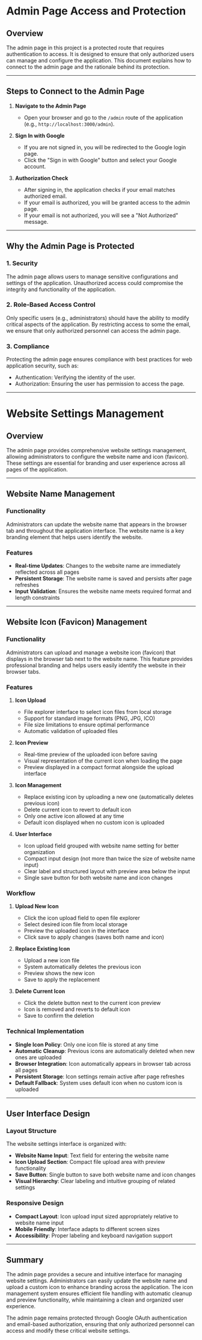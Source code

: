 # Admin Page Access and Protection

## Overview

The admin page in this project is a protected route that requires authentication to access. It is designed to ensure that only authorized users can manage and configure the application. This document explains how to connect to the admin page and the rationale behind its protection.

---

## Steps to Connect to the Admin Page

1. **Navigate to the Admin Page**
   - Open your browser and go to the `/admin` route of the application (e.g., `http://localhost:3000/admin`).

2. **Sign In with Google**
   - If you are not signed in, you will be redirected to the Google login page.
   - Click the "Sign in with Google" button and select your Google account.

3. **Authorization Check**
   - After signing in, the application checks if your email matches authorized email.
   - If your email is authorized, you will be granted access to the admin page.
   - If your email is not authorized, you will see a "Not Authorized" message.

---

## Why the Admin Page is Protected

### 1. **Security**

The admin page allows users to manage sensitive configurations and settings of the application. Unauthorized access could compromise the integrity and functionality of the application.

### 2. **Role-Based Access Control**

Only specific users (e.g., administrators) should have the ability to modify critical aspects of the application. By restricting access to some the email, we ensure that only authorized personnel can access the admin page.

### 3. **Compliance**

Protecting the admin page ensures compliance with best practices for web application security, such as:

- Authentication: Verifying the identity of the user.
- Authorization: Ensuring the user has permission to access the page.

---

# Website Settings Management

## Overview

The admin page provides comprehensive website settings management, allowing administrators to configure the website name and icon (favicon). These settings are essential for branding and user experience across all pages of the application.

---

## Website Name Management

### Functionality

Administrators can update the website name that appears in the browser tab and throughout the application interface. The website name is a key branding element that helps users identify the website.

### Features

- **Real-time Updates**: Changes to the website name are immediately reflected across all pages
- **Persistent Storage**: The website name is saved and persists after page refreshes
- **Input Validation**: Ensures the website name meets required format and length constraints

---

## Website Icon (Favicon) Management

### Functionality

Administrators can upload and manage a website icon (favicon) that displays in the browser tab next to the website name. This feature provides professional branding and helps users easily identify the website in their browser tabs.

### Features

1. **Icon Upload**
   - File explorer interface to select icon files from local storage
   - Support for standard image formats (PNG, JPG, ICO)
   - File size limitations to ensure optimal performance
   - Automatic validation of uploaded files

2. **Icon Preview**
   - Real-time preview of the uploaded icon before saving
   - Visual representation of the current icon when loading the page
   - Preview displayed in a compact format alongside the upload interface

3. **Icon Management**
   - Replace existing icon by uploading a new one (automatically deletes previous icon)
   - Delete current icon to revert to default icon
   - Only one active icon allowed at any time
   - Default icon displayed when no custom icon is uploaded

4. **User Interface**
   - Icon upload field grouped with website name setting for better organization
   - Compact input design (not more than twice the size of website name input)
   - Clear label and structured layout with preview area below the input
   - Single save button for both website name and icon changes

### Workflow

1. **Upload New Icon**
   - Click the icon upload field to open file explorer
   - Select desired icon file from local storage
   - Preview the uploaded icon in the interface
   - Click save to apply changes (saves both name and icon)

2. **Replace Existing Icon**
   - Upload a new icon file
   - System automatically deletes the previous icon
   - Preview shows the new icon
   - Save to apply the replacement

3. **Delete Current Icon**
   - Click the delete button next to the current icon preview
   - Icon is removed and reverts to default icon
   - Save to confirm the deletion

### Technical Implementation

- **Single Icon Policy**: Only one icon file is stored at any time
- **Automatic Cleanup**: Previous icons are automatically deleted when new ones are uploaded
- **Browser Integration**: Icon automatically appears in browser tab across all pages
- **Persistent Storage**: Icon settings remain active after page refreshes
- **Default Fallback**: System uses default icon when no custom icon is uploaded

---

## User Interface Design

### Layout Structure

The website settings interface is organized with:

- **Website Name Input**: Text field for entering the website name
- **Icon Upload Section**: Compact file upload area with preview functionality
- **Save Button**: Single button to save both website name and icon changes
- **Visual Hierarchy**: Clear labeling and intuitive grouping of related settings

### Responsive Design

- **Compact Layout**: Icon upload input sized appropriately relative to website name input
- **Mobile Friendly**: Interface adapts to different screen sizes
- **Accessibility**: Proper labeling and keyboard navigation support

---

## Summary

The admin page provides a secure and intuitive interface for managing website settings. Administrators can easily update the website name and upload a custom icon to enhance branding across the application. The icon management system ensures efficient file handling with automatic cleanup and preview functionality, while maintaining a clean and organized user experience.

The admin page remains protected through Google OAuth authentication and email-based authorization, ensuring that only authorized personnel can access and modify these critical website settings.

